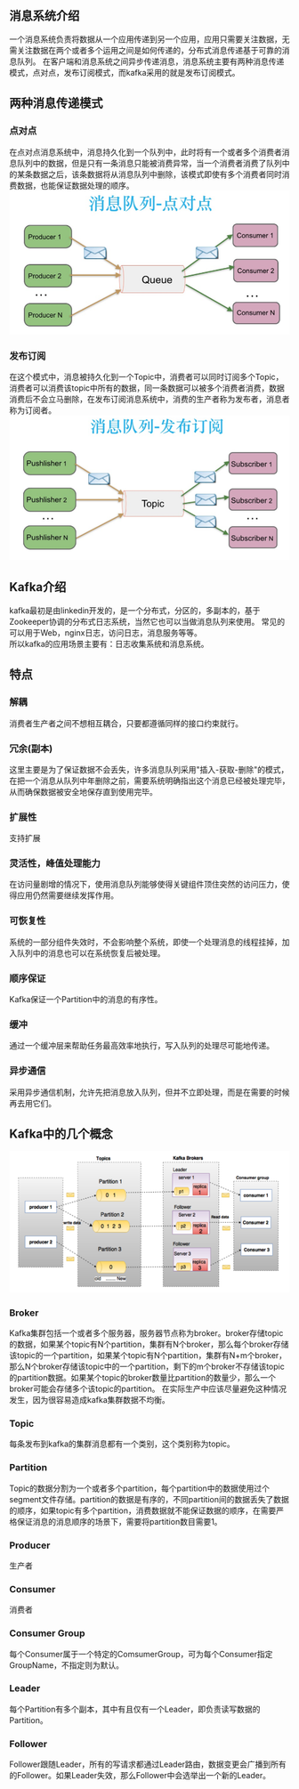 <!--
 * @Author: Yintianhao
 * @Date: 2020-08-30 17:47:22
 * @LastEditTime: 2020-08-30 18:38:03
 * @LastEditors: Yintianhao
 * @Description: 
 * @FilePath: \TechNote\src\Kafka\kafka介绍及入门.md
 * @Copyright@Yintianhao
-->
## 消息系统介绍
一个消息系统负责将数据从一个应用传递到另一个应用，应用只需要关注数据，无需关注数据在两个或者多个运用之间是如何传递的，分布式消息传递基于可靠的消息队列。
在客户端和消息系统之间异步传递消息，消息系统主要有两种消息传递模式，点对点，发布订阅模式，而kafka采用的就是发布订阅模式。

## 两种消息传递模式
### 点对点
在点对点消息系统中，消息持久化到一个队列中，此时将有一个或者多个消费者消息队列中的数据，但是只有一条消息只能被消费异常，当一个消费者消费了队列中的某条数据之后，该条数据将从消息队列中删除，该模式即使有多个消费者同时消费数据，也能保证数据处理的顺序。
![avatar](../Image/点对点模式.png)
### 发布订阅
在这个模式中，消息被持久化到一个Topic中，消费者可以同时订阅多个Topic，消费者可以消费该topic中所有的数据，同一条数据可以被多个消费者消费，数据消费后不会立马删除，在发布订阅消息系统中，消费的生产者称为发布者，消息者称为订阅者。
![avatar](../Image/发布订阅模式.png)

## Kafka介绍
kafka最初是由linkedin开发的，是一个分布式，分区的，多副本的，基于Zookeeper协调的分布式日志系统，当然它也可以当做消息队列来使用。
常见的可以用于Web，nginx日志，访问日志，消息服务等等。         
所以kafka的应用场景主要有：日志收集系统和消息系统。        
## 特点
### 解耦
消费者生产者之间不想相互耦合，只要都遵循同样的接口约束就行。
### 冗余(副本)
这里主要是为了保证数据不会丢失，许多消息队列采用"插入-获取-删除"的模式，在把一个消息从队列中年删除之前，需要系统明确指出这个消息已经被处理完毕，从而确保数据被安全地保存直到使用完毕。
### 扩展性
支持扩展
### 灵活性，峰值处理能力
在访问量剧增的情况下，使用消息队列能够使得关键组件顶住突然的访问压力，使得应用仍然需要继续发挥作用。
### 可恢复性
系统的一部分组件失效时，不会影响整个系统，即使一个处理消息的线程挂掉，加入队列中的消息也可以在系统恢复后被处理。
### 顺序保证
Kafka保证一个Partition中的消息的有序性。
### 缓冲
通过一个缓冲层来帮助任务最高效率地执行，写入队列的处理尽可能地传递。
### 异步通信
采用异步通信机制，允许先把消息放入队列，但并不立即处理，而是在需要的时候再去用它们。

## Kafka中的几个概念
![avatar](../Image/Kafka模式图.png)
### Broker
Kafka集群包括一个或者多个服务器，服务器节点称为broker。broker存储topic的数据，如果某个topic有N个partition，集群有N个broker，那么每个broker存储该topic的一个partition，如果某个topic有N个partition，集群有N+m个broker，那么N个broker存储该topic中的一个partition，剩下的m个broker不存储该topic的partition数据。如果某个topic的broker数量比partition的数量少，那么一个broker可能会存储多个该topic的partition。
在实际生产中应该尽量避免这种情况发生，因为很容易造成kafka集群数据不均衡。
### Topic
每条发布到kafka的集群消息都有一个类别，这个类别称为topic。
### Partition
Topic的数据分割为一个或者多个partition，每个partition中的数据使用过个segment文件存储。partition的数据是有序的，不同partition间的数据丢失了数据的顺序，如果topic有多个partition，消费数据就不能保证数据的顺序，在需要严格保证消息的消息顺序的场景下，需要将partition数目需要1。
### Producer
生产者
### Consumer
消费者
### Consumer Group
每个Consumer属于一个特定的ComsumerGroup，可为每个Consumer指定GroupName，不指定则为默认。
### Leader
每个Partition有多个副本，其中有且仅有一个Leader，即负责读写数据的Partition。
### Follower
Follower跟随Leader，所有的写请求都通过Leader路由，数据变更会广播到所有的Follower。如果Leader失效，那么Follower中会选举出一个新的Leader。
